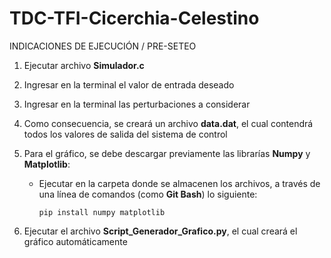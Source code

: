 # TDC-TFI-Cicerchia-Celestino

INDICACIONES DE EJECUCIÓN / PRE-SETEO

1) Ejecutar archivo **Simulador.c**

2) Ingresar en la terminal el valor de entrada deseado

3) Ingresar en la terminal las perturbaciones a considerar

4) Como consecuencia, se creará un archivo **data.dat**, el cual contendrá todos los valores de salida del sistema de control

5) Para el gráfico, se debe descargar previamente las librarías **Numpy** y **Matplotlib**:

    - Ejecutar en la carpeta donde se almacenen los archivos, a través de una línea de comandos (como **Git Bash**) lo siguiente:

          pip install numpy matplotlib

6) Ejecutar el archivo **Script_Generador_Grafico.py**, el cual creará el gráfico automáticamente
